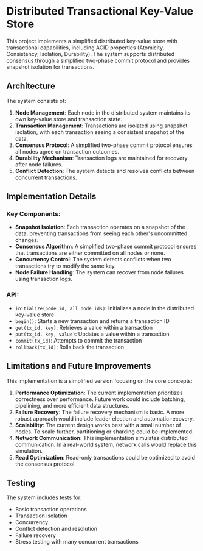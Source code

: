 # Distributed Transactional Key-Value Store

This project implements a simplified distributed key-value store with transactional capabilities, including ACID properties (Atomicity, Consistency, Isolation, Durability). The system supports distributed consensus through a simplified two-phase commit protocol and provides snapshot isolation for transactions.

## Architecture

The system consists of:

1. **Node Management**: Each node in the distributed system maintains its own key-value store and transaction state.
2. **Transaction Management**: Transactions are isolated using snapshot isolation, with each transaction seeing a consistent snapshot of the data.
3. **Consensus Protocol**: A simplified two-phase commit protocol ensures all nodes agree on transaction outcomes.
4. **Durability Mechanism**: Transaction logs are maintained for recovery after node failures.
5. **Conflict Detection**: The system detects and resolves conflicts between concurrent transactions.

## Implementation Details

### Key Components:

- **Snapshot Isolation**: Each transaction operates on a snapshot of the data, preventing transactions from seeing each other's uncommitted changes. 
- **Consensus Algorithm**: A simplified two-phase commit protocol ensures that transactions are either committed on all nodes or none.
- **Concurrency Control**: The system detects conflicts when two transactions try to modify the same key.
- **Node Failure Handling**: The system can recover from node failures using transaction logs.

### API:

- `initialize(node_id, all_node_ids)`: Initializes a node in the distributed key-value store
- `begin()`: Starts a new transaction and returns a transaction ID
- `get(tx_id, key)`: Retrieves a value within a transaction
- `put(tx_id, key, value)`: Updates a value within a transaction
- `commit(tx_id)`: Attempts to commit the transaction
- `rollback(tx_id)`: Rolls back the transaction

## Limitations and Future Improvements

This implementation is a simplified version focusing on the core concepts:

1. **Performance Optimization**: The current implementation prioritizes correctness over performance. Future work could include batching, pipelining, and more efficient data structures.
2. **Failure Recovery**: The failure recovery mechanism is basic. A more robust approach would include leader election and automatic recovery.
3. **Scalability**: The current design works best with a small number of nodes. To scale further, partitioning or sharding could be implemented.
4. **Network Communication**: This implementation simulates distributed communication. In a real-world system, network calls would replace this simulation.
5. **Read Optimization**: Read-only transactions could be optimized to avoid the consensus protocol.

## Testing

The system includes tests for:
- Basic transaction operations
- Transaction isolation
- Concurrency
- Conflict detection and resolution
- Failure recovery
- Stress testing with many concurrent transactions